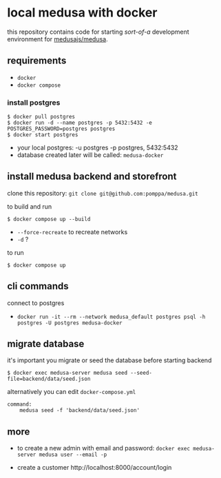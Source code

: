 # local medusa with docker
this repository contains code for starting _sort-of-a_ development environment for [medusajs/medusa](https://github.com/medusajs/medusa).

## requirements
* `docker`
* `docker compose`

### install postgres
```
$ docker pull postgres
$ docker run -d --name postgres -p 5432:5432 -e POSTGRES_PASSWORD=postgres postgres
$ docker start postgres
```

* your local postgres: -u postgres -p postgres, 5432:5432
* database created later will be called: `medusa-docker`

## install medusa backend and storefront
clone this repository: `git clone git@github.com:pomppa/medusa.git`

to build and run
```
$ docker compose up --build
```
* `--force-recreate` to recreate networks
* `-d` ?

to run
```
$ docker compose up
```


## cli commands
connect to postgres
 * `docker run -it --rm --network medusa_default postgres psql -h postgres -U postgres medusa-docker`

## migrate database
it's important you migrate or seed the database before starting backend
```
$ docker exec medusa-server medusa seed --seed-file=backend/data/seed.json
```

alternatively you can edit `docker-compose.yml`
```
command:
    medusa seed -f 'backend/data/seed.json'
```

## more
* to create a new admin with email and password: `docker exec medusa-server medusa user --email -p `

* create a customer
http://localhost:8000/account/login
